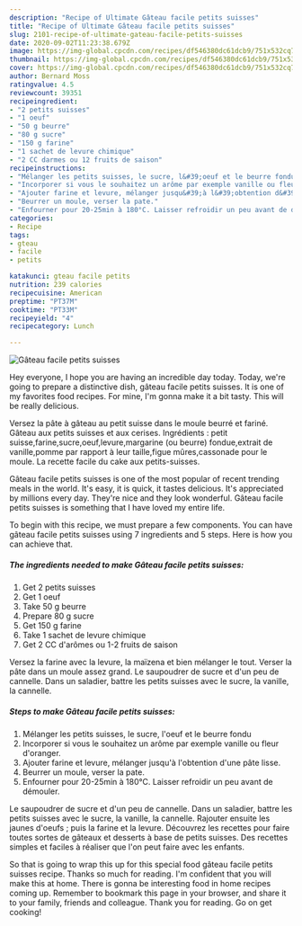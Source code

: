 ```yaml
---
description: "Recipe of Ultimate Gâteau facile petits suisses"
title: "Recipe of Ultimate Gâteau facile petits suisses"
slug: 2101-recipe-of-ultimate-gateau-facile-petits-suisses
date: 2020-09-02T11:23:38.679Z
image: https://img-global.cpcdn.com/recipes/df546380dc61dcb9/751x532cq70/gateau-facile-petits-suisses-photo-principale-de-la-recette.jpg
thumbnail: https://img-global.cpcdn.com/recipes/df546380dc61dcb9/751x532cq70/gateau-facile-petits-suisses-photo-principale-de-la-recette.jpg
cover: https://img-global.cpcdn.com/recipes/df546380dc61dcb9/751x532cq70/gateau-facile-petits-suisses-photo-principale-de-la-recette.jpg
author: Bernard Moss
ratingvalue: 4.5
reviewcount: 39351
recipeingredient:
- "2 petits suisses"
- "1 oeuf"
- "50 g beurre"
- "80 g sucre"
- "150 g farine"
- "1 sachet de levure chimique"
- "2 CC darmes ou 12 fruits de saison"
recipeinstructions:
- "Mélanger les petits suisses, le sucre, l&#39;oeuf et le beurre fondu"
- "Incorporer si vous le souhaitez un arôme par exemple vanille ou fleur d&#39;oranger."
- "Ajouter farine et levure, mélanger jusqu&#39;à l&#39;obtention d&#39;une pâte lisse."
- "Beurrer un moule, verser la pate."
- "Enfourner pour 20-25min à 180°C. Laisser refroidir un peu avant de démouler."
categories:
- Recipe
tags:
- gteau
- facile
- petits

katakunci: gteau facile petits 
nutrition: 239 calories
recipecuisine: American
preptime: "PT37M"
cooktime: "PT33M"
recipeyield: "4"
recipecategory: Lunch

---
```



![Gâteau facile petits suisses](https://img-global.cpcdn.com/recipes/df546380dc61dcb9/751x532cq70/gateau-facile-petits-suisses-photo-principale-de-la-recette.jpg)

Hey everyone, I hope you are having an incredible day today. Today, we're going to prepare a distinctive dish, gâteau facile petits suisses. It is one of my favorites food recipes. For mine, I'm gonna make it a bit tasty. This will be really delicious.

Versez la pâte à gâteau au petit suisse dans le moule beurré et fariné. Gâteau aux petits suisses et aux cerises. Ingrédients : petit suisse,farine,sucre,oeuf,levure,margarine (ou beurre) fondue,extrait de vanille,pomme par rapport à leur taille,figue mûres,cassonade pour le moule. La recette facile du cake aux petits-suisses.

Gâteau facile petits suisses is one of the most popular of recent trending meals in the world. It's easy, it is quick, it tastes delicious. It's appreciated by millions every day. They're nice and they look wonderful. Gâteau facile petits suisses is something that I have loved my entire life.


To begin with this recipe, we must prepare a few components. You can have gâteau facile petits suisses using 7 ingredients and 5 steps. Here is how you can achieve that.

<!--inarticleads1-->

##### The ingredients needed to make Gâteau facile petits suisses:

1. Get 2 petits suisses
1. Get 1 oeuf
1. Take 50 g beurre
1. Prepare 80 g sucre
1. Get 150 g farine
1. Take 1 sachet de levure chimique
1. Get 2 CC d&#39;arômes ou 1-2 fruits de saison


Versez la farine avec la levure, la maïzena et bien mélanger le tout. Verser la pâte dans un moule assez grand. Le saupoudrer de sucre et d&#39;un peu de cannelle. Dans un saladier, battre les petits suisses avec le sucre, la vanille, la cannelle. 

<!--inarticleads2-->

##### Steps to make Gâteau facile petits suisses:

1. Mélanger les petits suisses, le sucre, l&#39;oeuf et le beurre fondu
1. Incorporer si vous le souhaitez un arôme par exemple vanille ou fleur d&#39;oranger.
1. Ajouter farine et levure, mélanger jusqu&#39;à l&#39;obtention d&#39;une pâte lisse.
1. Beurrer un moule, verser la pate.
1. Enfourner pour 20-25min à 180°C. Laisser refroidir un peu avant de démouler.


Le saupoudrer de sucre et d&#39;un peu de cannelle. Dans un saladier, battre les petits suisses avec le sucre, la vanille, la cannelle. Rajouter ensuite les jaunes d&#39;oeufs ; puis la farine et la levure. Découvrez les recettes pour faire toutes sortes de gâteaux et desserts à base de petits suisses. Des recettes simples et faciles à réaliser que l&#39;on peut faire avec les enfants. 

So that is going to wrap this up for this special food gâteau facile petits suisses recipe. Thanks so much for reading. I'm confident that you will make this at home. There is gonna be interesting food in home recipes coming up. Remember to bookmark this page in your browser, and share it to your family, friends and colleague. Thank you for reading. Go on get cooking!

